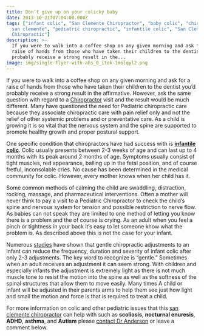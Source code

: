 ```yaml
---
title: Don’t give up on your colicky baby
date: 2013-10-21T07:04:00.000Z
tags: ["infant colic", "San Clemente Chiropractor", "baby colic", "chiropractor
  san clemente", "pediatric chiropractic", "infantile colic", "San Clemente
  Chiropractic"]
description: >-
  If you were to walk into a coffee shop on any given morning and ask for a
  raise of hands from those who have taken their children to the dentist you’d
  probably receive a strong result in the...
image: img/single-flyer-with-ahs_0_itok-1molqyl2.png
---
```

If you were to walk into a coffee shop on any given morning and ask for a raise of hands from those who have taken their children to the dentist you’d probably receive a strong result in the affirmative. However, ask the same question with regard to a [Chiropractor](../meet-doctors.html "San Clemente Chiropractor") visit and the result would be much different. Many have questioned the need for Pediatric chiropractic care because they associate chiropractic care with pain relief only and not the relief of other systemic problems and or preventative care. As a child is growing it is so vital that the nervous system and the spine are supported to promote healthy growth and proper postural support.

One specific condition that chiropractors have had success with is **[infantile colic](http://www.earthmamaangelbaby.com/mama-resources/expert-panel/dr-cheryl-l-schmitt/can-chiropractic-care-help-my-colicky-baby "infantile colic")**. Colic usually presents between 2-3 weeks of age and can last up to 4 months with its peak around 2 months of age. Symptoms usually consist of tight muscles, red appearance, balling up in the fetal position, and of course fretful, inconsolable cries. No cause has been determined in the medical community for colic. However, every mother knows when her child has it.

Some common methods of calming the child are swaddling, distraction, rocking, massage, and pharmaceutical interventions. Often a mother will never think to pay a visit to a Pediatric Chiropractor to check the child’s spine and nervous system for tension and possible restriction to nerve flow. As babies can not speak they are limited to one method of letting you know there is a problem and the of course is crying. As an adult when you feel a pinch or tightness in your back it’s easy to let someone know what the problem is. As described above this is not the case for your infant.

Numerous [studies](http://www.ncbi.nlm.nih.gov/pubmed/21571236 "chiropractic research") have shown that gentle chiropractic adjustments to an infant can reduce the frequency, duration and severity of infant colic after only 2-3 adjustments. The key word to recognize is “gentle.” Sometimes when an adult receives an adjustment it can seem strong. With children and especially infants the adjustment is extremely light as there is not much muscle tone to resist the motion into the spine as well as the softness of the spinal structures that allow them to move easily. Many times A child or infant will be adjusted in their parents arms to help them see just how light and small the motion and force is that is required to treat a child.

For more information on colic and other pediatric issues that this [san clemente chiropractor](http://www.trestleschiropractic.com/ "San Clemente Chiropractor") can help with such as **scoliosis**, **nocturnal enuresis**, **ADHD**, **asthma**, and **Autism** please [contact Dr Anderson](../ask-doctor.html "contact us") or leave a comment below.